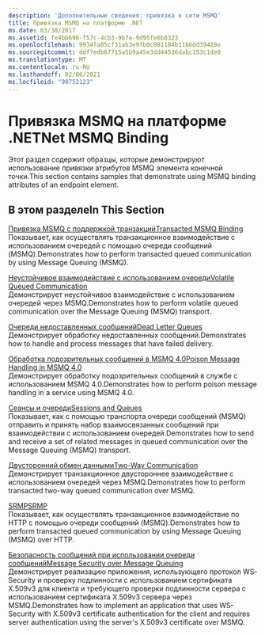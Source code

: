 ```yaml
---
description: 'Дополнительные сведения: привязка к сети MSMQ'
title: Привязка MSMQ на платформе .NET
ms.date: 03/30/2017
ms.assetid: fe4bb696-f57c-4cb3-9b7e-9d95fe6b8323
ms.openlocfilehash: 9934fa05cf31ab3e9fb0c081184b11b6dd39428e
ms.sourcegitcommit: ddf7edb67715a5b9a45e3dd44536dabc153c1de0
ms.translationtype: MT
ms.contentlocale: ru-RU
ms.lasthandoff: 02/06/2021
ms.locfileid: "99752123"
---
```

# <a name="net-msmq-binding"></a><span data-ttu-id="5ad87-103">Привязка MSMQ на платформе .NET</span><span class="sxs-lookup"><span data-stu-id="5ad87-103">Net MSMQ Binding</span></span>

<span data-ttu-id="5ad87-104">Этот раздел содержит образцы, которые демонстрируют использование привязки атрибутов MSMQ элемента конечной точки.</span><span class="sxs-lookup"><span data-stu-id="5ad87-104">This section contains samples that demonstrate using MSMQ binding attributes of an endpoint element.</span></span>  
  
## <a name="in-this-section"></a><span data-ttu-id="5ad87-105">В этом разделе</span><span class="sxs-lookup"><span data-stu-id="5ad87-105">In This Section</span></span>  

 [<span data-ttu-id="5ad87-106">Привязка MSMQ с поддержкой транзакций</span><span class="sxs-lookup"><span data-stu-id="5ad87-106">Transacted MSMQ Binding</span></span>](transacted-msmq-binding.md)  
 <span data-ttu-id="5ad87-107">Показывает, как осуществлять транзакционное взаимодействие с использованием очередей с помощью очереди сообщений (MSMQ).</span><span class="sxs-lookup"><span data-stu-id="5ad87-107">Demonstrates how to perform transacted queued communication by using Message Queuing (MSMQ).</span></span>  
  
 [<span data-ttu-id="5ad87-108">Неустойчивое взаимодействие с использованием очереди</span><span class="sxs-lookup"><span data-stu-id="5ad87-108">Volatile Queued Communication</span></span>](volatile-queued-communication.md)  
 <span data-ttu-id="5ad87-109">Демонстрирует неустойчивое взаимодействие с использованием очередей через MSMQ.</span><span class="sxs-lookup"><span data-stu-id="5ad87-109">Demonstrates how to perform volatile queued communication over the Message Queuing (MSMQ) transport.</span></span>  
  
 [<span data-ttu-id="5ad87-110">Очереди недоставленных сообщений</span><span class="sxs-lookup"><span data-stu-id="5ad87-110">Dead Letter Queues</span></span>](dead-letter-queues.md)  
 <span data-ttu-id="5ad87-111">Демонстрирует обработку недоставленных сообщений.</span><span class="sxs-lookup"><span data-stu-id="5ad87-111">Demonstrates how to handle and process messages that have failed delivery.</span></span>  
  
 [<span data-ttu-id="5ad87-112">Обработка подозрительных сообщений в MSMQ 4.0</span><span class="sxs-lookup"><span data-stu-id="5ad87-112">Poison Message Handling in MSMQ 4.0</span></span>](poison-message-handling-in-msmq-4-0.md)  
 <span data-ttu-id="5ad87-113">Демонстрирует обработку подозрительных сообщений в службе с использованием MSMQ 4.0.</span><span class="sxs-lookup"><span data-stu-id="5ad87-113">Demonstrates how to perform poison message handling in a service using MSMQ 4.0.</span></span>  
  
 [<span data-ttu-id="5ad87-114">Сеансы и очереди</span><span class="sxs-lookup"><span data-stu-id="5ad87-114">Sessions and Queues</span></span>](sessions-and-queues.md)  
 <span data-ttu-id="5ad87-115">Показывает, как с помощью транспорта очереди сообщений (MSMQ) отправить и принять набор взаимосвязанных сообщений при взаимодействии с использованием очередей.</span><span class="sxs-lookup"><span data-stu-id="5ad87-115">Demonstrates how to send and receive a set of related messages in queued communication over the Message Queuing (MSMQ) transport.</span></span>  
  
 [<span data-ttu-id="5ad87-116">Двусторонний обмен данными</span><span class="sxs-lookup"><span data-stu-id="5ad87-116">Two-Way Communication</span></span>](two-way-communication.md)  
 <span data-ttu-id="5ad87-117">Демонстрирует транзакционное двустороннее взаимодействие с использованием очередей через MSMQ.</span><span class="sxs-lookup"><span data-stu-id="5ad87-117">Demonstrates how to perform transacted two-way queued communication over MSMQ.</span></span>
  
 [<span data-ttu-id="5ad87-118">SRMP</span><span class="sxs-lookup"><span data-stu-id="5ad87-118">SRMP</span></span>](srmp.md)  
 <span data-ttu-id="5ad87-119">Показывает, как осуществлять транзакционное взаимодействие по HTTP с помощью очереди сообщений (MSMQ).</span><span class="sxs-lookup"><span data-stu-id="5ad87-119">Demonstrates how to perform transacted queued communication by using Message Queuing (MSMQ) over HTTP.</span></span>  
  
 [<span data-ttu-id="5ad87-120">Безопасность сообщений при использовании очереди сообщений</span><span class="sxs-lookup"><span data-stu-id="5ad87-120">Message Security over Message Queuing</span></span>](message-security-over-message-queuing.md)  
 <span data-ttu-id="5ad87-121">Демонстрирует реализацию приложения, использующего протокол WS-Security и проверку подлинности с использованием сертификата X.509v3 для клиента и требующего проверки подлинности сервера с использованием сертификата X.509v3 сервера через MSMQ.</span><span class="sxs-lookup"><span data-stu-id="5ad87-121">Demonstrates how to implement an application that uses WS-Security with X.509v3 certificate authentication for the client and requires server authentication using the server's X.509v3 certificate over MSMQ.</span></span>
